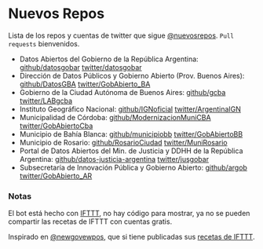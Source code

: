 # Nuevos Repos

Lista de los repos y cuentas de twitter que sigue [@nuevosrepos](https://twitter.com/nuevosrepos).
`Pull requests` bienvenidos.

- Datos Abiertos del Gobierno de la República Argentina: [github/datosgobar](https://github.com/datosgobar) [twitter/datosgobar](https://twitter.com/datosgobar)
- Dirección de Datos Públicos y Gobierno Abierto (Prov. Buenos Aires): [github/DatosGBA](https://github.com/DatosGBA) [twitter/GobAbierto_BA](https://twitter.com/GobAbierto_BA)
- Gobierno de la Ciudad Autónoma de Buenos Aires: [github/gcba](https://github.com/gcba) [twitter/LABgcba](https://twitter.com/LABgcba)
- Instituto Geográfico Nacional: [github/IGNoficial](https://github.com/IGNoficial) [twitter/ArgentinaIGN](https://twitter.com/ArgentinaIGN)
- Municipalidad de Córdoba: [github/ModernizacionMuniCBA](https://github.com/ModernizacionMuniCBA) [twitter/GobAbiertoCba](https://twitter.com/GobAbiertoCba)
- Municipio de Bahía Blanca: [github/municipiobb](https://github.com/municipiobb) [twitter/GobAbiertoBB](https://twitter.com/GobAbiertoBB)
- Municipio de Rosario: [github/RosarioCiudad](https://github.com/RosarioCiudad) [twitter/MuniRosario](https://twitter.com/MuniRosario)
- Portal de Datos Abiertos del Min. de Justicia y DDHH de la República Argentina: [github/datos-justicia-argentina](https://github.com/datos-justicia-argentina) [twitter/jusgobar](https://twitter.com/jusgobar)
- Subsecretaría de Innovación Pública y Gobierno Abierto: [github/argob](https://github.com/argob) [twitter/GobAbierto_AR](https://twitter.com/GobAbierto_AR)


### Notas

El bot está hecho con [IFTTT](https://ifttt.com), no hay código para mostrar, ya no se pueden compartir las recetas de IFTTT con cuentas gratis.

Inspirado en [@newgovewpos](https://twitter.com/newgovrepos), que si tiene publicadas sus [recetas de IFTTT](https://ifttt.com/p/newgovrepos/shared).



